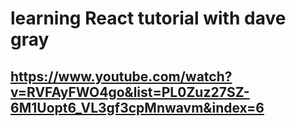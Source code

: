 # learning React tutorial with dave gray
## https://www.youtube.com/watch?v=RVFAyFWO4go&list=PL0Zuz27SZ-6M1Uopt6_VL3gf3cpMnwavm&index=6
